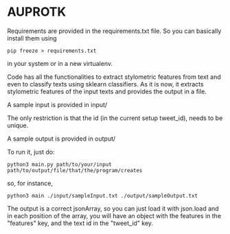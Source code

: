 # AUPROTK

Requirements are provided in the requirements.txt file. So you can basically install them using 

```pip freeze > requirements.txt```

in your system or in a new virtualenv.

Code has all the functionalities to extract stylometric features from text and even to classify texts using sklearn classifiers. As it is now, it extracts stylometric features of the input texts and provides the output in a file. 

A sample input is provided in input/

The only restriction is that the id (in the current setup tweet_id), needs to be unique.

A sample output is provided in output/

To run it, just do:

```python3 main.py path/to/your/input path/to/output/file/that/the/program/creates```

so, for instance,

```python3 main ./input/sampleInput.txt ./output/sampleOutput.txt```

The output is a correct jsonArray, so you can just load it with json.load and in each position of the array, you will have an object with the features in the "features" key, and the text id in the "tweet_id" key.